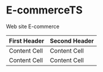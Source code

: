 # E-commerceTS
Web site E-commerce 

| First Header  | Second Header |
| ------------- | ------------- |
| Content Cell  | Content Cell  |
| Content Cell  | Content Cell  |
